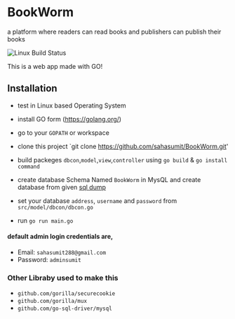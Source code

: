 # BookWorm
a platform where readers can read books and publishers can publish their books

![Linux Build Status](https://img.shields.io/travis/jekyll/jekyll/master.svg?label=Linux%20build)



This is a web app made with GO!


## Installation 

* test in Linux based Operating System
* install GO form (https://golang.org/)
* go to your `GOPATH` or workspace 
* clone this project `git clone https://github.com/sahasumit/BookWorm.git'
* build packeges `dbcon`,`model`,`view`,`controller` using `go build` & `go install command`
* create database Schema Named `BookWorm` in MysQL and create database from given [sql dump](https://github.com/sahasumit/BookWorm/tree/master/Database/Dump20171024)

* set your database `address`, `username` and `password` from `src/model/dbcon/dbcon.go`
* run `go run main.go`


 #### default admin login credentials are, 
 * Email: `sahasumit288@gmail.com`
 * Password: `adminsumit`
 
 ### Other Libraby used to make this
 
 * `github.com/gorilla/securecookie` 
 * `github.com/gorilla/mux`
 * `github.com/go-sql-driver/mysql`












